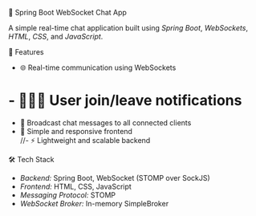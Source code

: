 💬 Spring Boot WebSocket Chat App

A simple real-time chat application built using *Spring Boot*, *WebSockets*, *HTML*, *CSS*, and *JavaScript*.

🚀 Features

- 🌐 Real-time communication using WebSockets  
# - 🧑‍🤝‍🧑 User join/leave notifications  
- 💬 Broadcast chat messages to all connected clients  
- 🎨 Simple and responsive frontend  
//- ⚡ Lightweight and scalable backend  

🛠 Tech Stack

- *Backend:* Spring Boot, WebSocket (STOMP over SockJS)  
- *Frontend:* HTML, CSS, JavaScript  
- *Messaging Protocol:* STOMP  
- *WebSocket Broker:* In-memory SimpleBroker
